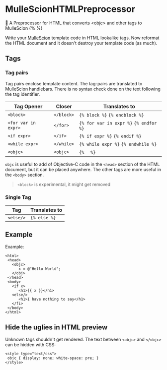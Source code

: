 # MulleScionHTMLPreprocessor

🥣 A Preprocessor for HTML that converts &lt;objc> and other tags to MulleScion {% %}

Write your [MulleScion](/mulle-kybernetik/MulleScion) template code in HTML lookalike tags. 
Now reformat the HTML document and it doesn't destroy  your template code (as much).

## Tags

### Tag pairs

Tag pairs enclose template content. The tag-pairs are translated to MulleScion handlebars.
There is no syntax check done on the text following the tag identifier.

Tag Opener          | Closer     | Translates to
--------------------|------------|-------------------------
`<block>`           | `</block>` | `{% block %}` `{% endblock %}`
`<for var in expr>` | `</for>`   | `{% for var in expr %}` `{% endfor %}`
`<if expr>`         | `</if>`    | `{% if expr %}` `{% endif %}`
`<while expr>`      | `</while>` | `{% while expr %}` `{% endwhile %}`
`<objc>`            | `<objc>`   | `{% `  ` %}`

`objc` is useful to add of Objective-C code in the `<head>` section of the HTML document, but it can be placed anywhere.
The other tags are more useful in the `<body>` section. 

> `<block>` is experimental, it might get removed

 

### Single Tag

Tag         | Translates to
------------|---------------------
`<else/>`   | `{% else %}`


## Example

 Example:
 
 ```
 <html>
  <head>
    <objc>
       x = @"Hello World";
    </obj>
  </head>
  <body>
    <if x>
       <h1>{{ x }}</h1>
    <else/>
       <h1>I have nothing to say</h1>
    </fi>
  </body>
</html>
```

## Hide the uglies in HTML preview

Unknown tags shouldn't get rendered. The text between `<objc>` and `</objc>` can be hidden with CSS:

```
<style type="text/css">
 objc { display: none; white-space: pre; }
</style>
```


